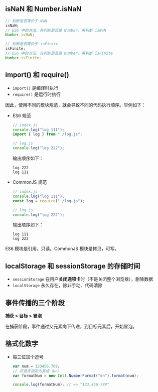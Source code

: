 ## isNaN 和 Number.isNaN

```js
// 判断是否等价于 NaN
isNaN;
// ES6 中的方法，先判断是否是 Number，再判断 isNaN
Number.isNaN;

// 判断是否等价于 isFinite
isFinite;
// ES6 中的方法，先判断是否是 Number，再判断 isFinite
Number.isFinite;
```

## import() 和 require()

- `import()` 是编译时执行
- `require()` 是运行时执行

因此，使用不同的模块规范，就会导致不同的代码执行顺序。举例如下：

- ES6 规范

  ```js
  // index.js
  console.log("log 111");
  import { log } from "./log.js";

  // log.js
  console.log("log 222");
  ```

  输出顺序如下：

  ```
  log 222
  log 111
  ```

- CommonJS 规范

  ```js
  // index.js
  console.log("log 111");
  const log = require("./log.js");

  // log.js
  console.log("log 222");
  ```

  输出顺序如下：

  ```
  log 111
  log 222
  ```

ES6 模块是引用，只读。CommonJS 模块是拷贝，可写。

## localStorage 和 sessionStorage 的存储时间

- `sessionStorage` 在用户**关闭选项卡**时（不是关闭整个浏览器），删除数据
- `localStorage` 永久存在，除非手动、代码清除

## 事件传播的三个阶段

**捕获 > 目标 > 冒泡**

在捕获阶段，事件通过父元素向下传递，到目标元素后，开始冒泡。

## 格式化数字

- 每三位加个逗号

  ```js
  var num = 123456.789;
  // 将语言指定为英语（en）
  var formatNum = new Intl.NumberFormat("en").format(num);

  console.log(formatNum); // => "123,456.789"
  ```
